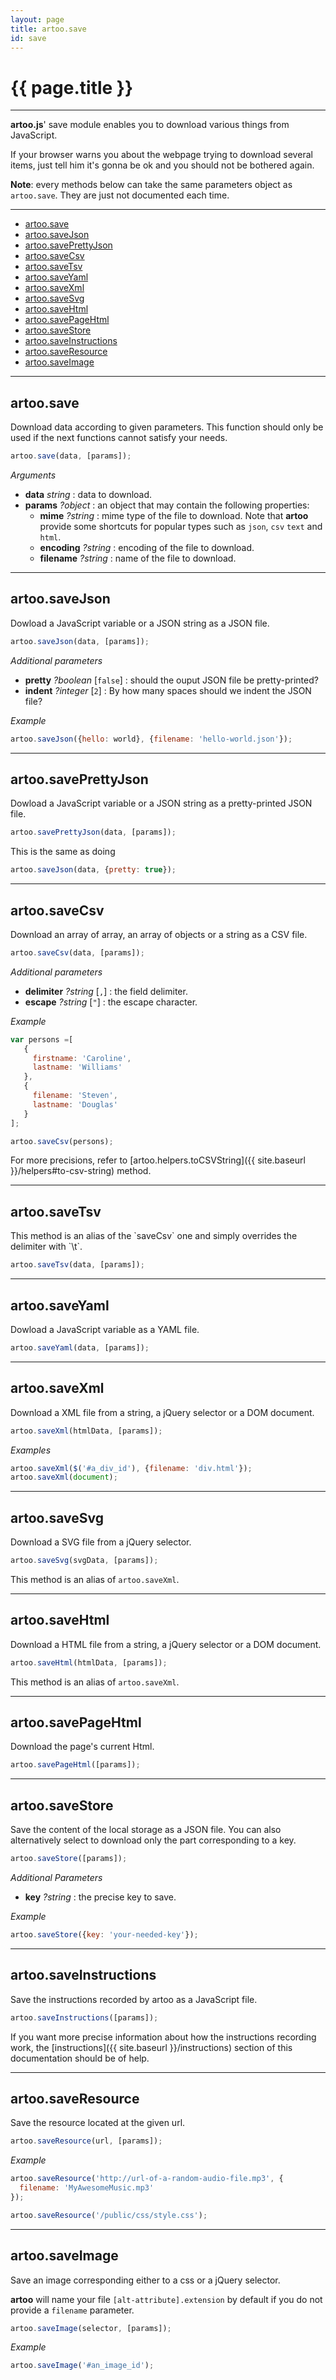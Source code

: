 ```yaml
---
layout: page
title: artoo.save
id: save
---
```


# {{ page.title }}

---

**artoo.js**' save module enables you to download various things from JavaScript.

If your browser warns you about the webpage trying to download several items, just tell him it's gonna be ok and you should not be bothered again.

**Note**: every methods below can take the same parameters object as `artoo.save`. They are just not documented each time.

---

* [artoo.save](#save)
* [artoo.saveJson](#json)
* [artoo.savePrettyJson](#pretty)
* [artoo.saveCsv](#csv)
* [artoo.saveTsv](#tsv)
* [artoo.saveYaml](#yaml)
* [artoo.saveXml](#xml)
* [artoo.saveSvg](#svg)
* [artoo.saveHtml](#html)
* [artoo.savePageHtml](#page-html)
* [artoo.saveStore](#store)
* [artoo.saveInstructions](#instructions)
* [artoo.saveResource](#resource)
* [artoo.saveImage](#image)

---

<h2 id="save">artoo.save</h2>
Download data according to given parameters. This function should only be used if the next functions cannot satisfy your needs.

```js
artoo.save(data, [params]);
```

*Arguments*

* **data**   *string* : data to download.
* **params** *?object* : an object that may contain the following properties:
  * **mime**     *?string* : mime type of the file to download. Note that **artoo** provide some shortcuts for popular types such as `json`, `csv` `text` and `html`.
  * **encoding** *?string* : encoding of the file to download.
  * **filename** *?string* : name of the file to download.

---

<h2 id="json">artoo.saveJson</h2>
Dowload a JavaScript variable or a JSON string as a JSON file.

```js
artoo.saveJson(data, [params]);
```

*Additional parameters*

* **pretty** *?boolean* [`false`] : should the ouput JSON file be pretty-printed?
* **indent** *?integer* [`2`] : By how many spaces should we indent the JSON file?

*Example*

```js
artoo.saveJson({hello: world}, {filename: 'hello-world.json'});
```

---

<h2 id="pretty">artoo.savePrettyJson</h2>
Dowload a JavaScript variable or a JSON string as a pretty-printed JSON file.

```js
artoo.savePrettyJson(data, [params]);
```

This is the same as doing

```js
artoo.saveJson(data, {pretty: true});
```

---

<h2 id="csv">artoo.saveCsv</h2>
Download an array of array, an array of objects or a string as a CSV file.

```js
artoo.saveCsv(data, [params]);
```

*Additional parameters*

* **delimiter** *?string* [`,`] : the field delimiter.
* **escape**    *?string* [`"`] : the escape character.

*Example*

```js
var persons =[
   {
     firstname: 'Caroline',
     lastname: 'Williams'
   },
   {
     filename: 'Steven',
     lastname: 'Douglas'
   }
];

artoo.saveCsv(persons);
```

For more precisions, refer to [artoo.helpers.toCSVString]({{ site.baseurl }}/helpers#to-csv-string) method.

---

<h2 id="tsv">artoo.saveTsv</h2>
This method is an alias of the `saveCsv` one and simply overrides the delimiter with `\t`.

```js
artoo.saveTsv(data, [params]);
```

---

<h2 id="yaml">artoo.saveYaml</h2>
Dowload a JavaScript variable as a YAML file.

```js
artoo.saveYaml(data, [params]);
```

---

<h2 id="xml">artoo.saveXml</h2>
Download a XML file from a string, a jQuery selector or a DOM document.

```js
artoo.saveXml(htmlData, [params]);
```

*Examples*

```js
artoo.saveXml($('#a_div_id'), {filename: 'div.html'});
artoo.saveXml(document);
```

---

<h2 id="svg">artoo.saveSvg</h2>
Download a SVG file from a jQuery selector.

```js
artoo.saveSvg(svgData, [params]);
```

This method is an alias of `artoo.saveXml`.

---

<h2 id="html">artoo.saveHtml</h2>
Download a HTML file from a string, a jQuery selector or a DOM document.

```js
artoo.saveHtml(htmlData, [params]);
```

This method is an alias of `artoo.saveXml`.

---

<h2 id="page-html">artoo.savePageHtml</h2>
Download the page's current Html.

```js
artoo.savePageHtml([params]);
```

---

<h2 id="store">artoo.saveStore</h2>
Save the content of the local storage as a JSON file. You can also alternatively select to download only the part corresponding to a key.

```js
artoo.saveStore([params]);
```

*Additional Parameters*

* **key** *?string* : the precise key to save.

*Example*

```js
artoo.saveStore({key: 'your-needed-key'});
```

---

<h2 id="instructions">artoo.saveInstructions</h2>
Save the instructions recorded by artoo as a JavaScript file.

```js
artoo.saveInstructions([params]);
```

If you want more precise information about how the instructions recording work, the [instructions]({{ site.baseurl }}/instructions) section of this documentation should be of help.

---

<h2 id="resource">artoo.saveResource</h2>
Save the resource located at the given url.


```js
artoo.saveResource(url, [params]);
```

*Example*

```js
artoo.saveResource('http://url-of-a-random-audio-file.mp3', {
  filename: 'MyAwesomeMusic.mp3'
});

artoo.saveResource('/public/css/style.css');
```

---

<h2 id="image">artoo.saveImage</h2>
Save an image corresponding either to a css or a jQuery selector.

**artoo** will name your file `[alt-attribute].extension` by default if you do not provide a `filename` parameter.

```js
artoo.saveImage(selector, [params]);
```

*Example*

```js
artoo.saveImage('#an_image_id');
```
